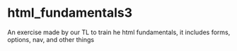 # html_fundamentals3
An exercise made by our TL to train he html fundamentals, it includes forms, options, nav, and other things
